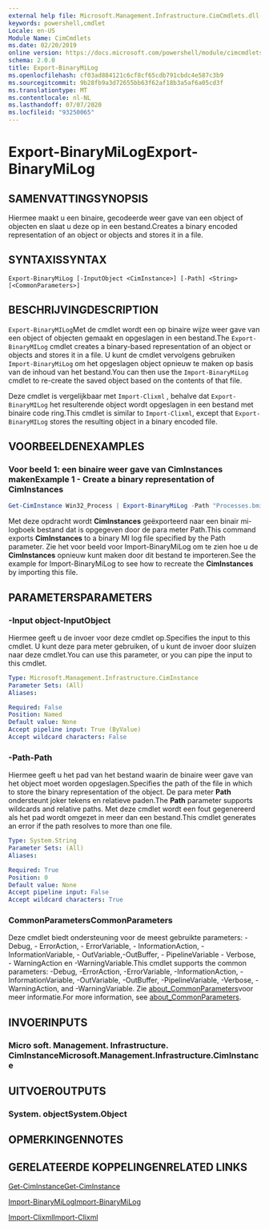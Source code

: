 ```yaml
---
external help file: Microsoft.Management.Infrastructure.CimCmdlets.dll-help.xml
keywords: powershell,cmdlet
Locale: en-US
Module Name: CimCmdlets
ms.date: 02/20/2019
online version: https://docs.microsoft.com/powershell/module/cimcmdlets/export-binarymilog?WT.mc_id=ps-gethelp
schema: 2.0.0
title: Export-BinaryMiLog
ms.openlocfilehash: cf03ad884121c6cf8cf65cdb791cbdc4e587c3b9
ms.sourcegitcommit: 9b28fb9a3d72655bb63f62af18b3a5af6a05cd3f
ms.translationtype: MT
ms.contentlocale: nl-NL
ms.lasthandoff: 07/07/2020
ms.locfileid: "93250065"
---
```

# <span data-ttu-id="36402-103">Export-BinaryMiLog</span><span class="sxs-lookup"><span data-stu-id="36402-103">Export-BinaryMiLog</span></span>

## <span data-ttu-id="36402-104">SAMENVATTING</span><span class="sxs-lookup"><span data-stu-id="36402-104">SYNOPSIS</span></span>
<span data-ttu-id="36402-105">Hiermee maakt u een binaire, gecodeerde weer gave van een object of objecten en slaat u deze op in een bestand.</span><span class="sxs-lookup"><span data-stu-id="36402-105">Creates a binary encoded representation of an object or objects and stores it in a file.</span></span>

## <span data-ttu-id="36402-106">SYNTAXIS</span><span class="sxs-lookup"><span data-stu-id="36402-106">SYNTAX</span></span>

```
Export-BinaryMiLog [-InputObject <CimInstance>] [-Path] <String> [<CommonParameters>]
```

## <span data-ttu-id="36402-107">BESCHRIJVING</span><span class="sxs-lookup"><span data-stu-id="36402-107">DESCRIPTION</span></span>

<span data-ttu-id="36402-108">`Export-BinaryMILog`Met de cmdlet wordt een op binaire wijze weer gave van een object of objecten gemaakt en opgeslagen in een bestand.</span><span class="sxs-lookup"><span data-stu-id="36402-108">The `Export-BinaryMILog` cmdlet creates a binary-based representation of an object or objects and stores it in a file.</span></span> <span data-ttu-id="36402-109">U kunt de cmdlet vervolgens gebruiken `Import-BinaryMiLog` om het opgeslagen object opnieuw te maken op basis van de inhoud van het bestand.</span><span class="sxs-lookup"><span data-stu-id="36402-109">You can then use the `Import-BinaryMiLog` cmdlet to re-create the saved object based on the contents of that file.</span></span>

<span data-ttu-id="36402-110">Deze cmdlet is vergelijkbaar met `Import-Clixml` , behalve dat `Export-BinaryMILog` het resulterende object wordt opgeslagen in een bestand met binaire code ring.</span><span class="sxs-lookup"><span data-stu-id="36402-110">This cmdlet is similar to `Import-Clixml`, except that `Export-BinaryMILog` stores the resulting object in a binary encoded file.</span></span>

## <span data-ttu-id="36402-111">VOORBEELDEN</span><span class="sxs-lookup"><span data-stu-id="36402-111">EXAMPLES</span></span>

### <span data-ttu-id="36402-112">Voor beeld 1: een binaire weer gave van CimInstances maken</span><span class="sxs-lookup"><span data-stu-id="36402-112">Example 1 - Create a binary representation of CimInstances</span></span>

```powershell
Get-CimInstance Win32_Process | Export-BinaryMiLog -Path "Processes.bmil"
```

<span data-ttu-id="36402-113">Met deze opdracht wordt **CimInstances** geëxporteerd naar een binair mi-logboek bestand dat is opgegeven door de para meter Path.</span><span class="sxs-lookup"><span data-stu-id="36402-113">This command exports **CimInstances** to a binary MI log file specified by the Path parameter.</span></span> <span data-ttu-id="36402-114">Zie het voor beeld voor Import-BinaryMiLog om te zien hoe u de **CimInstances** opnieuw kunt maken door dit bestand te importeren.</span><span class="sxs-lookup"><span data-stu-id="36402-114">See the example for Import-BinaryMiLog to see how to recreate the **CimInstances** by importing this file.</span></span>

## <span data-ttu-id="36402-115">PARAMETERS</span><span class="sxs-lookup"><span data-stu-id="36402-115">PARAMETERS</span></span>

### <span data-ttu-id="36402-116">-Input object</span><span class="sxs-lookup"><span data-stu-id="36402-116">-InputObject</span></span>

<span data-ttu-id="36402-117">Hiermee geeft u de invoer voor deze cmdlet op.</span><span class="sxs-lookup"><span data-stu-id="36402-117">Specifies the input to this cmdlet.</span></span> <span data-ttu-id="36402-118">U kunt deze para meter gebruiken, of u kunt de invoer door sluizen naar deze cmdlet.</span><span class="sxs-lookup"><span data-stu-id="36402-118">You can use this parameter, or you can pipe the input to this cmdlet.</span></span>

```yaml
Type: Microsoft.Management.Infrastructure.CimInstance
Parameter Sets: (All)
Aliases:

Required: False
Position: Named
Default value: None
Accept pipeline input: True (ByValue)
Accept wildcard characters: False
```

### <span data-ttu-id="36402-119">-Path</span><span class="sxs-lookup"><span data-stu-id="36402-119">-Path</span></span>

<span data-ttu-id="36402-120">Hiermee geeft u het pad van het bestand waarin de binaire weer gave van het object moet worden opgeslagen.</span><span class="sxs-lookup"><span data-stu-id="36402-120">Specifies the path of the file in which to store the binary representation of the object.</span></span> <span data-ttu-id="36402-121">De para meter **Path** ondersteunt joker tekens en relatieve paden.</span><span class="sxs-lookup"><span data-stu-id="36402-121">The **Path** parameter supports wildcards and relative paths.</span></span> <span data-ttu-id="36402-122">Met deze cmdlet wordt een fout gegenereerd als het pad wordt omgezet in meer dan een bestand.</span><span class="sxs-lookup"><span data-stu-id="36402-122">This cmdlet generates an error if the path resolves to more than one file.</span></span>

```yaml
Type: System.String
Parameter Sets: (All)
Aliases:

Required: True
Position: 0
Default value: None
Accept pipeline input: False
Accept wildcard characters: True
```

### <span data-ttu-id="36402-123">CommonParameters</span><span class="sxs-lookup"><span data-stu-id="36402-123">CommonParameters</span></span>

<span data-ttu-id="36402-124">Deze cmdlet biedt ondersteuning voor de meest gebruikte parameters: -Debug, - ErrorAction, - ErrorVariable, - InformationAction, -InformationVariable, - OutVariable,-OutBuffer, - PipelineVariable - Verbose, - WarningAction en -WarningVariable.</span><span class="sxs-lookup"><span data-stu-id="36402-124">This cmdlet supports the common parameters: -Debug, -ErrorAction, -ErrorVariable, -InformationAction, -InformationVariable, -OutVariable, -OutBuffer, -PipelineVariable, -Verbose, -WarningAction, and -WarningVariable.</span></span> <span data-ttu-id="36402-125">Zie [about_CommonParameters](https://go.microsoft.com/fwlink/?LinkID=113216)voor meer informatie.</span><span class="sxs-lookup"><span data-stu-id="36402-125">For more information, see [about_CommonParameters](https://go.microsoft.com/fwlink/?LinkID=113216).</span></span>

## <span data-ttu-id="36402-126">INVOER</span><span class="sxs-lookup"><span data-stu-id="36402-126">INPUTS</span></span>

### <span data-ttu-id="36402-127">Micro soft. Management. Infrastructure. CimInstance</span><span class="sxs-lookup"><span data-stu-id="36402-127">Microsoft.Management.Infrastructure.CimInstance</span></span>

## <span data-ttu-id="36402-128">UITVOER</span><span class="sxs-lookup"><span data-stu-id="36402-128">OUTPUTS</span></span>

### <span data-ttu-id="36402-129">System. object</span><span class="sxs-lookup"><span data-stu-id="36402-129">System.Object</span></span>

## <span data-ttu-id="36402-130">OPMERKINGEN</span><span class="sxs-lookup"><span data-stu-id="36402-130">NOTES</span></span>

## <span data-ttu-id="36402-131">GERELATEERDE KOPPELINGEN</span><span class="sxs-lookup"><span data-stu-id="36402-131">RELATED LINKS</span></span>

[<span data-ttu-id="36402-132">Get-CimInstance</span><span class="sxs-lookup"><span data-stu-id="36402-132">Get-CimInstance</span></span>](get-ciminstance.md)

[<span data-ttu-id="36402-133">Import-BinaryMiLog</span><span class="sxs-lookup"><span data-stu-id="36402-133">Import-BinaryMiLog</span></span>](import-binarymilog.md)

[<span data-ttu-id="36402-134">Import-Clixml</span><span class="sxs-lookup"><span data-stu-id="36402-134">Import-Clixml</span></span>](../microsoft.powershell.utility/import-clixml.md)
